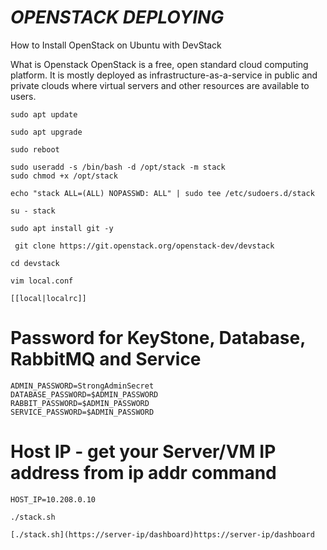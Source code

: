 # ***OPENSTACK DEPLOYING***

How to Install OpenStack on Ubuntu with DevStack

What is Openstack
OpenStack is a free, open standard cloud computing platform. It is mostly deployed as infrastructure-as-a-service in public and private clouds where virtual servers and other resources are available to users.

    sudo apt update
    
    sudo apt upgrade
    
    sudo reboot

    sudo useradd -s /bin/bash -d /opt/stack -m stack
    sudo chmod +x /opt/stack

    echo "stack ALL=(ALL) NOPASSWD: ALL" | sudo tee /etc/sudoers.d/stack

    su - stack

    sudo apt install git -y
     
     git clone https://git.openstack.org/openstack-dev/devstack
    
    cd devstack
    
    vim local.conf

    [[local|localrc]]

# Password for KeyStone, Database, RabbitMQ and Service

    ADMIN_PASSWORD=StrongAdminSecret
    DATABASE_PASSWORD=$ADMIN_PASSWORD
    RABBIT_PASSWORD=$ADMIN_PASSWORD
    SERVICE_PASSWORD=$ADMIN_PASSWORD

# Host IP - get your Server/VM IP address from ip addr command
    HOST_IP=10.208.0.10

    ./stack.sh
    
    [./stack.sh](https://server-ip/dashboard)https://server-ip/dashboard

    

